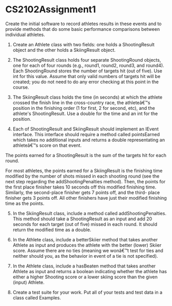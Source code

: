 # CS2102Assignment1
Create the initial software to record athletes results in these events and to provide methods that do some basic performance comparisons between individual athletes. 

1. Create an Athlete class with two fields: one holds a ShootingResult object and the other holds a SkiingResult object.

2. The ShootingResult class holds four separate ShootingRound objects, one for each of four rounds (e.g., round1, round2, round3, and round4). Each ShootingRound stores the number of targets hit (out of five). Use int for this value. Assume that only valid numbers of targets hit will be created; you do not need to do any error checking at this point in the course.

3. The SkiingResult class holds the time (in seconds) at which the athlete crossed the finish line in the cross-country race, the athleteâ€™s position in the finishing order (1 for first, 2 for second, etc), and the athlete's ShootingResult. Use a double for the time and an int for the position.

4. Each of ShootingResult and SkiingResult should implement an IEvent interface. This interface should require a method called pointsEarned which takes no additional inputs and returns a double representating an athleteâ€™s score on that event.

  The points earned for a ShootingResult is the sum of the targets hit for each round.
  
  For most athletes, the points earned for a SkiingResult is the finishing time modified by the number of shots missed in each   shooting round (see the next step regarding the addShootingPenalties method). Then, the points for the first place finisher   takes 10 seconds off this modified finishing time. Similarly, the second-place finisher gets 7 points off, and the third-     place finisher gets 3 points off. All other finishers have just their modified finishing time as the points.
  
5. In the SkiingResult class, include a method called addShootingPenalties. This method should take a ShootingResult as an input and add 20 seconds for each target (out of five) missed in each round. It should return the modified time as a double.

6. In the Athlete class, include a betterSkiier method that takes another Athlete as input and produces the athlete with the better (lower) Skiier score. Assume there are no ties (meaning we wonâ€™t test for ties and neither should you, as the behavior in event of a tie is not specified).

7. In the Athlete class, include a hasBeaten method that takes another Athlete as input and returns a boolean indicating whether the athlete has either a higher Shooting score or a lower skiing score than the given (input) Athlete.

8. Create a test suite for your work. Put all of your tests and test data in a class called Examples.
